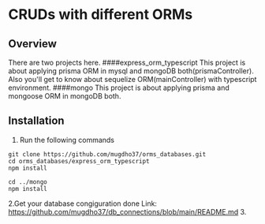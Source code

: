 # CRUDs with different ORMs 

## Overview

There are two projects here. 
####express_orm_typescript
This project is about applying prisma ORM in mysql and mongoDB both(prismaController). Also you'll get to know about sequelize ORM(mainController) with typescript environment. 
####mongo
This project is about applying prisma and mongoose ORM in mongoDB both.

## Installation

1. Run the following commands
```
git clone https://github.com/mugdho37/orms_databases.git
cd orms_databases/express_orm_typescript
npm install
```
```
cd ../mongo
npm install
``` 
2.Get your database congiguration done
Link: https://github.com/mugdho37/db_connections/blob/main/README.md
3. 
 


